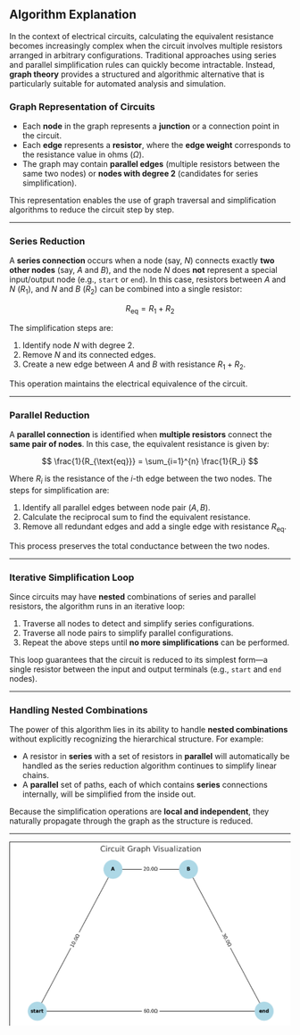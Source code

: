 ##  Algorithm Explanation

In the context of electrical circuits, calculating the equivalent resistance becomes increasingly complex when the circuit involves multiple resistors arranged in arbitrary configurations. Traditional approaches using series and parallel simplification rules can quickly become intractable. Instead, **graph theory** provides a structured and algorithmic alternative that is particularly suitable for automated analysis and simulation.

###  Graph Representation of Circuits

- Each **node** in the graph represents a **junction** or a connection point in the circuit.
- Each **edge** represents a **resistor**, where the **edge weight** corresponds to the resistance value in ohms ($\Omega$).
- The graph may contain **parallel edges** (multiple resistors between the same two nodes) or **nodes with degree 2** (candidates for series simplification).

This representation enables the use of graph traversal and simplification algorithms to reduce the circuit step by step.

---

###  Series Reduction

A **series connection** occurs when a node (say, $N$) connects exactly **two other nodes** (say, $A$ and $B$), and the node $N$ does **not** represent a special input/output node (e.g., `start` or `end`). In this case, resistors between $A$ and $N$ ($R_1$), and $N$ and $B$ ($R_2$) can be combined into a single resistor:

$$
R_{\text{eq}} = R_1 + R_2
$$

The simplification steps are:
1. Identify node $N$ with degree 2.
2. Remove $N$ and its connected edges.
3. Create a new edge between $A$ and $B$ with resistance $R_1 + R_2$.

This operation maintains the electrical equivalence of the circuit.

---

###  Parallel Reduction

A **parallel connection** is identified when **multiple resistors** connect the **same pair of nodes**. In this case, the equivalent resistance is given by:

$$
\frac{1}{R_{\text{eq}}} = \sum_{i=1}^{n} \frac{1}{R_i}
$$

Where $R_i$ is the resistance of the $i$-th edge between the two nodes. The steps for simplification are:
1. Identify all parallel edges between node pair $(A, B)$.
2. Calculate the reciprocal sum to find the equivalent resistance.
3. Remove all redundant edges and add a single edge with resistance $R_{\text{eq}}$.

This process preserves the total conductance between the two nodes.

---

###  Iterative Simplification Loop

Since circuits may have **nested** combinations of series and parallel resistors, the algorithm runs in an iterative loop:
1. Traverse all nodes to detect and simplify series configurations.
2. Traverse all node pairs to simplify parallel configurations.
3. Repeat the above steps until **no more simplifications** can be performed.

This loop guarantees that the circuit is reduced to its simplest form—a single resistor between the input and output terminals (e.g., `start` and `end` nodes).

---

###  Handling Nested Combinations

The power of this algorithm lies in its ability to handle **nested combinations** without explicitly recognizing the hierarchical structure. For example:

- A resistor in **series** with a set of resistors in **parallel** will automatically be handled as the series reduction algorithm continues to simplify linear chains.
- A **parallel** set of paths, each of which contains **series** connections internally, will be simplified from the inside out.

Because the simplification operations are **local and independent**, they naturally propagate through the graph as the structure is reduced.

---

![alt text](image.png)